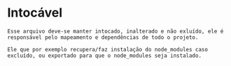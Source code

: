 # Intocável

    Esse arquivo deve-se manter intocado, inalterado e não exluído, ele é responsável pelo mapeamento e dependências de todo o projeto.

    Ele que por exemplo recupera/faz instalação do node_modules caso excluído, ou exportado para que o node_modules seja instalado.
